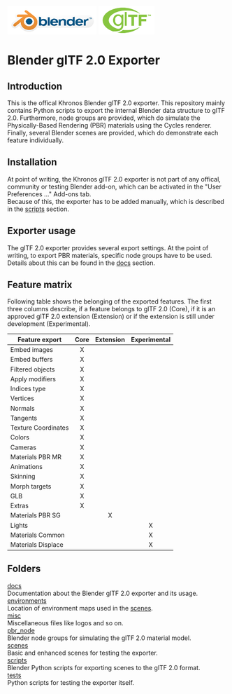 
[![Blender](misc/Blender_logo.png)](http://www.blender.org/) [![glTF](misc/glTF_logo.png)](https://www.khronos.org/gltf/)  

Blender glTF 2.0 Exporter
=========================

Introduction
------------
This is the offical Khronos Blender glTF 2.0 exporter. This repository mainly contains Python scripts to export the internal Blender data structure to glTF 2.0. Furthermore, node groups are provided, which do simulate the Physically-Based Rendering (PBR) materials using the Cycles renderer. Finally, several Blender scenes are provided, which do demonstrate each feature individually. 

Installation
------------
At point of writing, the Khronos glTF 2.0 exporter is not part of any offical, community or testing Blender add-on, which can be activated in the "User Preferences ..." Add-ons tab.  
Because of this, the exporter has to be added manually, which is described in the [scripts](scripts/) section.

Exporter usage
--------------
The glTF 2.0 exporter provides several export settings. At the point of writing, to export PBR materials, specific node groups have to be used.
Details about this can be found in the [docs](docs/) section.

Feature matrix
--------------
Following table shows the belonging of the exported features. The first three columns describe, if a feature belongs to glTF 2.0 (Core), if it is an approved glTF 2.0 extension (Extension) or if the extension is still under development (Experimental).

|Feature export     |Core |Extension|Experimental |
|-------------------|:---:|:-------:|:-----------:|
|Embed images       |  X  |         |             |
|Embed buffers      |  X  |         |             |
|Filtered objects   |  X  |         |             |
|Apply modifiers    |  X  |         |             |
|Indices type       |  X  |         |             |
|Vertices           |  X  |         |             |
|Normals            |  X  |         |             |
|Tangents           |  X  |         |             |
|Texture Coordinates|  X  |         |             |
|Colors             |  X  |         |             |
|Cameras            |  X  |         |             |
|Materials PBR MR   |  X  |         |             |
|Animations         |  X  |         |             |
|Skinning           |  X  |         |             |
|Morph targets      |  X  |         |             |
|GLB                |  X  |         |             |
|Extras             |  X  |         |             |
|Materials PBR SG   |     |    X    |             |
|Lights             |     |         |      X      |
|Materials Common   |     |         |      X      |
|Materials Displace |     |         |      X      |

Folders
-------

[docs](docs/)  
Documentation about the Blender glTF 2.0 exporter and its usage.  
[environments](environments/)  
Location of environment maps used in the [scenes](scenes/).  
[misc](misc/)  
Miscellaneous files like logos and so on.  
[pbr_node](pbr_node/)  
Blender node groups for simulating the glTF 2.0 material model.  
[scenes](scenes/)  
Basic and enhanced scenes for testing the exporter.  
[scripts](scripts/)  
Blender Python scripts for exporting scenes to the glTF 2.0 format.  
[tests](tests/)  
Python scripts for testing the exporter itself.
